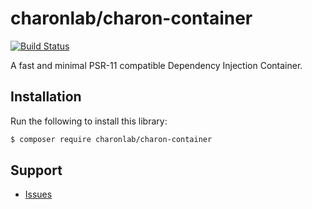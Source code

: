 # charonlab/charon-container

[![Build Status](https://github.com/charonlab/charon-container/workflows/Continuous%20Integration/badge.svg)](https://github.com/charonlab/charon-container/actions?query=workflow%3A"Continuous+Integration")

A fast and minimal PSR-11 compatible Dependency Injection Container.

## Installation

Run the following to install this library:

```bash
$ composer require charonlab/charon-container
```

## Support

- [Issues](https://github.com/charonlab/charon-container/issues/)
